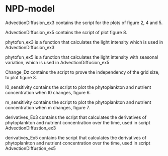 # NPD-model
AdvectionDiffusion_ex3 contains the script for the plots of figure 2, 4 and 5.

AdvectionDiffusion_ex5 contains the script of plot figure 8.

phytofun_ex3 is a function that calculates the light intensity which is used in AdvectionDiffusion_ex3

phytofun_ex5 is a function that calculates the light intensity with seasonal variation, which is used in AdvectionDiffusion_ex5

Change_Dz contains the script to prove the independency of the grid size, to plot figure 3.

I0_sensitivity contains the script to plot the phytoplankton and nutrient concentration when I0 changes, figure 6.

m_sensitivity contains the script to plot the phytoplankton and nutrient concentration when m changes, figure 7.

derivatives_Ex3 contains the script that calculates the derivatives of phytoplankton and nutrient concentration over the time, used in script AdvectionDiffustion_ex3

derivatives_Ex5 contains the script that calculates the derivatives of phytoplankton and nutrient concentration over the time, used in script AdvectionDiffustion_ex5
